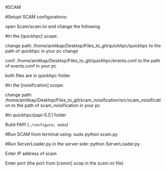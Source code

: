 #SCAM


#Setupt SCAM configurations:

open Scam/scam.ini and change the following


#In the [quickhpc] scope:

change path: /home/amitkap/Desktop/Files_to_git/quickhpc/quickhpc to the path of quickhpc in your pc change 

conf: /home/amitkap/Desktop/Files_to_git/quickhpc/events.conf to the path of events.conf in your pc 

both files are in quickhpc folder


#In the [noisification] scope:

change path: /home/amitkap/Desktop/Files_to_git/scam_noisification/src/scam_noisification to the path of scam_noisification in your pc


#In quickhpc/papi-5.5.1 folder

Build PAPI (`./configure; make`)


#Run SCAM from terminal using: sudo python scam.py


#Run ServerLoader.py in the server side: python ServerLoader.py <scam ip> <scam port>

Enter IP address of scam 

Enter port (the port from [comm] scop in the scam.ini file) 
